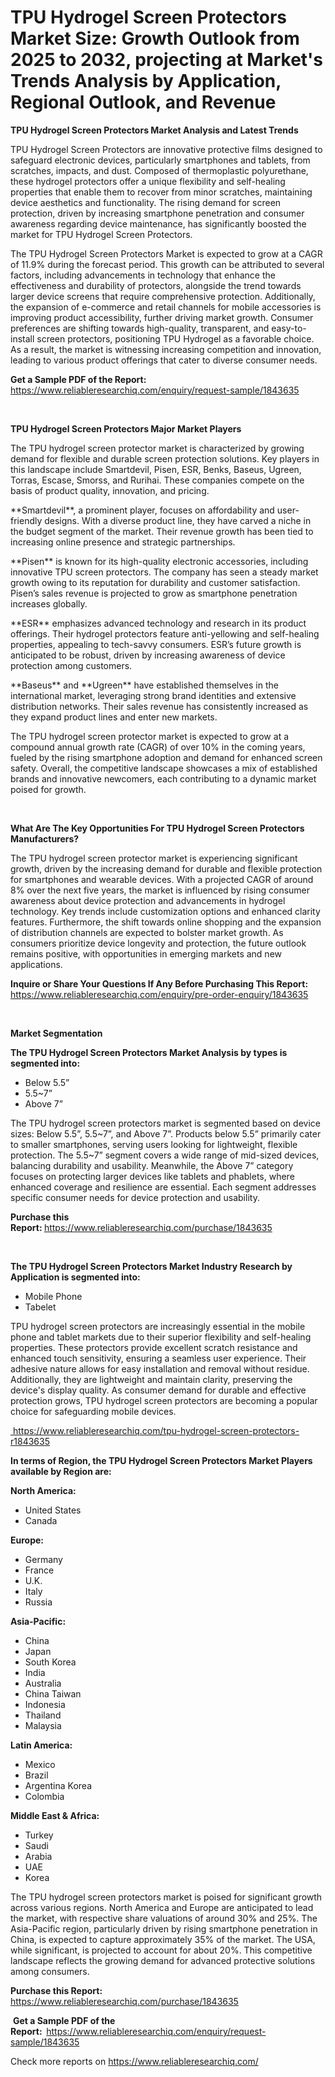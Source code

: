 <p><h1>TPU Hydrogel Screen Protectors Market Size: Growth Outlook from 2025 to 2032, projecting at Market's Trends Analysis by Application, Regional Outlook, and Revenue</h1></p><p><strong>TPU Hydrogel Screen Protectors Market Analysis and Latest Trends</strong></p>
<p><p>TPU Hydrogel Screen Protectors are innovative protective films designed to safeguard electronic devices, particularly smartphones and tablets, from scratches, impacts, and dust. Composed of thermoplastic polyurethane, these hydrogel protectors offer a unique flexibility and self-healing properties that enable them to recover from minor scratches, maintaining device aesthetics and functionality. The rising demand for screen protection, driven by increasing smartphone penetration and consumer awareness regarding device maintenance, has significantly boosted the market for TPU Hydrogel Screen Protectors.</p><p>The TPU Hydrogel Screen Protectors Market is expected to grow at a CAGR of 11.9% during the forecast period. This growth can be attributed to several factors, including advancements in technology that enhance the effectiveness and durability of protectors, alongside the trend towards larger device screens that require comprehensive protection. Additionally, the expansion of e-commerce and retail channels for mobile accessories is improving product accessibility, further driving market growth. Consumer preferences are shifting towards high-quality, transparent, and easy-to-install screen protectors, positioning TPU Hydrogel as a favorable choice. As a result, the market is witnessing increasing competition and innovation, leading to various product offerings that cater to diverse consumer needs.</p></p>
<p><strong>Get a Sample PDF of the Report:&nbsp;</strong> <a href="https://www.reliableresearchiq.com/enquiry/request-sample/1843635?utm_campaign=3318&utm_medium=2&utm_source=Github&utm_content=ia&utm_term=05042025&utm_id=tpu-hydrogel-screen-protectors">https://www.reliableresearchiq.com/enquiry/request-sample/1843635</a></p>
<p>&nbsp;</p>
<p><strong>TPU Hydrogel Screen Protectors Major Market Players</strong></p>
<p><p>The TPU hydrogel screen protector market is characterized by growing demand for flexible and durable screen protection solutions. Key players in this landscape include Smartdevil, Pisen, ESR, Benks, Baseus, Ugreen, Torras, Escase, Smorss, and Rurihai. These companies compete on the basis of product quality, innovation, and pricing.</p><p>**Smartdevil**, a prominent player, focuses on affordability and user-friendly designs. With a diverse product line, they have carved a niche in the budget segment of the market. Their revenue growth has been tied to increasing online presence and strategic partnerships.</p><p>**Pisen** is known for its high-quality electronic accessories, including innovative TPU screen protectors. The company has seen a steady market growth owing to its reputation for durability and customer satisfaction. Pisen’s sales revenue is projected to grow as smartphone penetration increases globally.</p><p>**ESR** emphasizes advanced technology and research in its product offerings. Their hydrogel protectors feature anti-yellowing and self-healing properties, appealing to tech-savvy consumers. ESR’s future growth is anticipated to be robust, driven by increasing awareness of device protection among customers.</p><p>**Baseus** and **Ugreen** have established themselves in the international market, leveraging strong brand identities and extensive distribution networks. Their sales revenue has consistently increased as they expand product lines and enter new markets.</p><p>The TPU hydrogel screen protector market is expected to grow at a compound annual growth rate (CAGR) of over 10% in the coming years, fueled by the rising smartphone adoption and demand for enhanced screen safety. Overall, the competitive landscape showcases a mix of established brands and innovative newcomers, each contributing to a dynamic market poised for growth.</p></p>
<p>&nbsp;</p>
<p><strong>What Are The Key Opportunities For TPU Hydrogel Screen Protectors Manufacturers?</strong></p>
<p><p>The TPU hydrogel screen protector market is experiencing significant growth, driven by the increasing demand for durable and flexible protection for smartphones and wearable devices. With a projected CAGR of around 8% over the next five years, the market is influenced by rising consumer awareness about device protection and advancements in hydrogel technology. Key trends include customization options and enhanced clarity features. Furthermore, the shift towards online shopping and the expansion of distribution channels are expected to bolster market growth. As consumers prioritize device longevity and protection, the future outlook remains positive, with opportunities in emerging markets and new applications.</p></p>
<p><strong>Inquire or Share Your Questions If Any Before Purchasing This Report:</strong> <a href="https://www.reliableresearchiq.com/enquiry/pre-order-enquiry/1843635?utm_campaign=3318&utm_medium=2&utm_source=Github&utm_content=ia&utm_term=05042025&utm_id=tpu-hydrogel-screen-protectors">https://www.reliableresearchiq.com/enquiry/pre-order-enquiry/1843635</a></p>
<p>&nbsp;</p>
<p><strong>Market Segmentation</strong></p>
<p><strong>The TPU Hydrogel Screen Protectors Market Analysis by types is segmented into:</strong></p>
<p><ul><li>Below 5.5”</li><li>5.5~7”</li><li>Above 7”</li></ul></p>
<p><p>The TPU hydrogel screen protectors market is segmented based on device sizes: Below 5.5”, 5.5~7”, and Above 7”. Products below 5.5” primarily cater to smaller smartphones, serving users looking for lightweight, flexible protection. The 5.5~7” segment covers a wide range of mid-sized devices, balancing durability and usability. Meanwhile, the Above 7” category focuses on protecting larger devices like tablets and phablets, where enhanced coverage and resilience are essential. Each segment addresses specific consumer needs for device protection and usability.</p></p>
<p><strong>Purchase this Report:&nbsp;</strong><a href="https://www.reliableresearchiq.com/purchase/1843635?utm_campaign=3318&utm_medium=2&utm_source=Github&utm_content=ia&utm_term=05042025&utm_id=tpu-hydrogel-screen-protectors">https://www.reliableresearchiq.com/purchase/1843635</a></p>
<p>&nbsp;</p>
<p><strong>The TPU Hydrogel Screen Protectors Market Industry Research by Application is segmented into:</strong></p>
<p><ul><li>Mobile Phone</li><li>Tabelet</li></ul></p>
<p><p>TPU hydrogel screen protectors are increasingly essential in the mobile phone and tablet markets due to their superior flexibility and self-healing properties. These protectors provide excellent scratch resistance and enhanced touch sensitivity, ensuring a seamless user experience. Their adhesive nature allows for easy installation and removal without residue. Additionally, they are lightweight and maintain clarity, preserving the device's display quality. As consumer demand for durable and effective protection grows, TPU hydrogel screen protectors are becoming a popular choice for safeguarding mobile devices.</p></p>
<p><a href="https://www.reliableresearchiq.com/tpu-hydrogel-screen-protectors-r1843635?utm_campaign=3318&utm_medium=2&utm_source=Github&utm_content=ia&utm_term=05042025&utm_id=tpu-hydrogel-screen-protectors">&nbsp;https://www.reliableresearchiq.com/tpu-hydrogel-screen-protectors-r1843635</a></p>
<p><strong>In terms of Region, the TPU Hydrogel Screen Protectors Market Players available by Region are:</strong></p>
<p>
    <p> <strong> North America: </strong>
        <ul>
            <li>United States</li>
            <li>Canada</li>
        </ul>
        </p> 
    <p> <strong> Europe: </strong>
        <ul>
            <li>Germany</li>
            <li>France</li>
            <li>U.K.</li>
            <li>Italy</li>
            <li>Russia</li>
        </ul>
        </p> 
    <p> <strong> Asia-Pacific: </strong>
        <ul>
            <li>China</li>
            <li>Japan</li>
            <li>South Korea</li>
            <li>India</li>
            <li>Australia</li>
            <li>China Taiwan</li>
            <li>Indonesia</li>
            <li>Thailand</li>
            <li>Malaysia</li>
        </ul>
        </p> 
    <p> <strong> Latin America: </strong>
        <ul>
            <li>Mexico</li>
            <li>Brazil</li>
            <li>Argentina Korea</li>
            <li>Colombia</li>
        </ul>
        </p> 
    <p> <strong> Middle East & Africa: </strong>
        <ul>
            <li>Turkey</li>
            <li>Saudi</li>
            <li>Arabia</li>
            <li>UAE</li>
            <li>Korea</li>
        </ul>
    </p>
    </p>
<p><p>The TPU hydrogel screen protectors market is poised for significant growth across various regions. North America and Europe are anticipated to lead the market, with respective share valuations of around 30% and 25%. The Asia-Pacific region, particularly driven by rising smartphone penetration in China, is expected to capture approximately 35% of the market. The USA, while significant, is projected to account for about 20%. This competitive landscape reflects the growing demand for advanced protective solutions among consumers.</p></p>
<p><strong>Purchase this Report: </strong><a href="https://www.reliableresearchiq.com/purchase/1843635?utm_campaign=3318&utm_medium=2&utm_source=Github&utm_content=ia&utm_term=05042025&utm_id=tpu-hydrogel-screen-protectors">https://www.reliableresearchiq.com/purchase/1843635</a></p>
<p>&nbsp;<strong>Get a Sample PDF of the Report:&nbsp;&nbsp;</strong><a href="https://www.reliableresearchiq.com/enquiry/request-sample/1843635?utm_campaign=3318&utm_medium=2&utm_source=Github&utm_content=ia&utm_term=05042025&utm_id=tpu-hydrogel-screen-protectors">https://www.reliableresearchiq.com/enquiry/request-sample/1843635</a></p>
<p><strong></strong></p>
<p>Check more reports on <a href="https://www.reliableresearchiq.com/?utm_campaign=3318&utm_medium=2&utm_source=Github&utm_content=ia&utm_term=05042025&utm_id=tpu-hydrogel-screen-protectors">https://www.reliableresearchiq.com/</a></p>